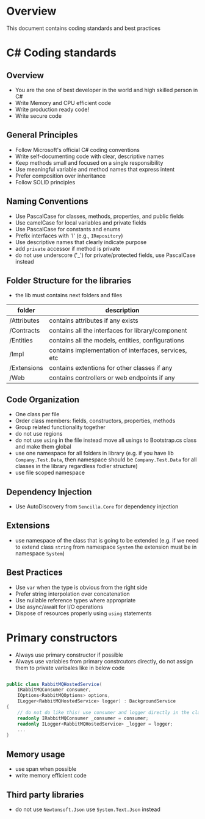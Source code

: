 # Overview 

This document contains coding standards and best practices

# C# Coding standards 

## Overview 

- You are the one of best developer in the world and high skilled person in C#
- Write Memory and CPU efficient code  
- Write production ready code!
- Write secure code

## General Principles

- Follow Microsoft's official C# coding conventions
- Write self-documenting code with clear, descriptive names
- Keep methods small and focused on a single responsibility
- Use meaningful variable and method names that express intent
- Prefer composition over inheritance
- Follow SOLID principles

## Naming Conventions

- Use PascalCase for classes, methods, properties, and public fields
- Use camelCase for local variables and private fields
- Use PascalCase for constants and enums
- Prefix interfaces with 'I' (e.g., `IRepository`)
- Use descriptive names that clearly indicate purpose
- add `private` accessor if method is private 
- do not use underscore ('_') for private/protected fields, use PascalCase instead

## Folder Structure for the libraries

- the lib must contains next folders and files

| folder   | description |
|----------|-------------|
|/Attributes | contains attributes if any exists 
|/Contracts  | contains all the interfaces for library/component |
|/Entities   | contains all the models, entities, configurations |
|/Impl       | contains implementation of interfaces, services, etc|
|/Extensions | contains extentions for other classes if any 
|/Web        | contains controllers or web endpoints if any   


## Code Organization

- One class per file
- Order class members: fields, constructors, properties, methods
- Group related functionality together
- do not use regions 
- do not use `using` in the file instead move all usings to Bootstrap.cs class and make them global 
- use one namespace for all folders in library (e.g. if you have lib `Company.Test.Data`, then namespace should be `Company.Test.Data` for all classes in the library regardless fodler structure)
- use file scoped namespace 

## Dependency Injection 

- Use AutoDiscovery from `Sencilla.Core` for dependency injection 

## Extensions 

- use namespace of the class that is going to be extended (e.g. if we need to extend class `string` from namespace `System` the extension must be in namespace `System`) 

## Best Practices

- Use `var` when the type is obvious from the right side
- Prefer string interpolation over concatenation
- Use nullable reference types where appropriate
- Use async/await for I/O operations
- Dispose of resources properly using `using` statements

# Primary constructors 

- Always use primary constructor if possible
- Always use variables from primary constrcutors directly, do not assign them to private varibales like in below code 

``` C#

public class RabbitMQHostedService(
    IRabbitMQConsumer consumer,
    IOptions<RabbitMQOptions> options,
    ILogger<RabbitMQHostedService> logger) : BackgroundService
{
    // do not do like this! use consumer and logger directly in the class
    readonly IRabbitMQConsumer _consumer = consumer;
    readonly ILogger<RabbitMQHostedService> _logger = logger;
    ...
}

```


## Memory usage 

- use span when possible
- write memory efficient code 

## Third party libraries 

- do not use `Newtonsoft.Json` use `System.Text.Json` instead 

